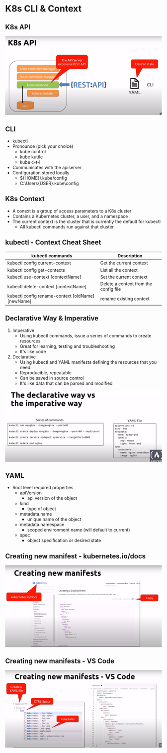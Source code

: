 # K8s CLI & Context


## K8s API
![k8s-api](k8s-api.png)

## CLI
- kubectl
- Pronounce (pick your choice)
    - kube control
    - kube kuttle
    - kube c-t-l
- Communicates with the apiserver
- Configuration stored locally
    - ${HOME}/.kube/config
    - C:\Users\{USER}\.kube\config

## K8s Context
- A conext is a group of access parameters to a K8s cluster
- Contains a Kubernetes cluster, a user, and a namespace
- The current context is the cluster that is currently the default for kubectl
    - All kubectl commands run against that cluster

## kubectl - Context Cheat Sheet

| kubectl commands      | Description |
|-----------|-----|
| kubectl config current-context     | Get the current context  |
| kubectl config get-contexts       | List all the context  |
| kubectl use-context [contextName]   | Set the current context  |
| kubectl delete-context [contextName]   | Delete a context from the config file  |
| kubectl config rename-context [oldName] [newName]   | rename existing context  |


## Declarative Way & Imperative
1. Imperative
    - Using kubectl commands, issue a series of commands to create resources
    - Great for learning, testing and troubleshooting
    - It's like code
2. Declarative
    - Using kubectl and YAML manifests defining the resources that you need
    - Reproducible, repeatable
    - Can be saved in source control
    - It's like data that can be parsed and modified

![declarative-imperative](declarative-imperative.png)

## YAML
- Root level required properties
    - apiVersion
        - api version of the object
    - kind
        - type of object
    - metadata.name
        - unique name of the object
    - metadata.namespace
        - scoped environment name (will default to current)
    - spec
        - object specification or desired state

## Creating new manifest - kubernetes.io/docs
![kubernetes-io](kubernetes-io.png)

## Creating new manifests - VS Code
![vs-code](vs-code.png)
